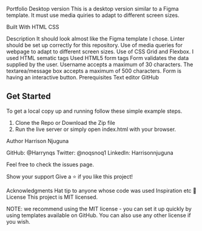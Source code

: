 Portfolio Desktop version
This is a desktop version similar to a Figma template. It must use media quiries to adapt to different screen sizes.

Built With
HTML
CSS

Description
It should look almost like the Figma template I chose.
Linter should be set up correctly for this repository.
Use of media queries for webpage to adapt to different screen sizes.
Use of CSS Grid and Flexbox.
I used HTML sematic tags
Used HTML5 form tags
Form validates the data supplied by the user.
Username accepts a maximum of 30 characters.
The textarea/message box accepts a maximum of 500 characters.
Form is having an interactive button.
Prerequisites
Text editor
GitHub

## Get Started

To get a local copy up and running follow these simple example steps.

1. Clone the Repo or Download the Zip file
2. Run the live server or simply open index.html with your browser.


Author Harrison Njuguna 

GitHub: @Harrynqs 
Twitter: @noqsnoq1 
LinkedIn: Harrisonnjuguna


Feel free to check the issues page.

Show your support Give a ⭐️ if you like this project!

Acknowledgments Hat tip to anyone whose code was used Inspiration etc 📝 License This project is MIT licensed.

NOTE: we recommend using the MIT license - you can set it up quickly by using templates available on GitHub. You can also use any other license if you wish.

